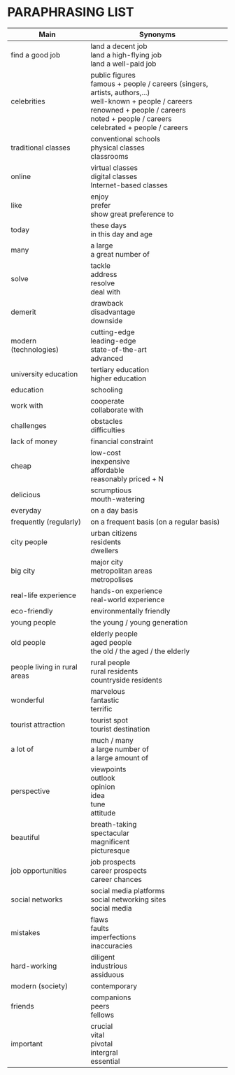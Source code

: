 # PARAPHRASING LIST
| Main | Synonyms |
| ----------- | ----------- |
| find a good job | land a decent job <br/> land a high-flying job <br/> land a well-paid job |
| celebrities | public figures <br/> famous + people / careers (singers, artists, authors,...) <br/> well-known + people / careers <br/> renowned + people / careers <br/> noted + people / careers <br/> celebrated + people / careers |
| traditional classes | conventional schools <br/> physical classes <br/> classrooms |
| online | virtual classes <br/> digital classes <br/> Internet-based classes |
| like | enjoy <br/> prefer <br/> show great preference to |
| today | these days <br/> in this day and age |
| many | a large <br/> a great number of |
| solve | tackle <br/> address <br/> resolve <br/> deal with |
| demerit | drawback <br/> disadvantage <br/> downside |
| modern (technologies) | cutting-edge <br/> leading-edge <br/> state-of-the-art <br/> advanced |
| university education | tertiary education <br/> higher education |
| education | schooling |
| work with | cooperate <br/> collaborate with |
| challenges | obstacles <br/> difficulties |
| lack of money | financial constraint |
| cheap | low-cost <br/> inexpensive <br/> affordable <br/> reasonably priced + N |
| delicious | scrumptious <br/> mouth-watering |
| everyday | on a day basis |
| frequently (regularly) | on a frequent basis (on a regular basis) |
| city people | urban citizens <br/> residents <br/> dwellers |
| big city | major city <br/> metropolitan areas <br/> metropolises |
| real-life experience | hands-on experience <br/> real-world experience |
| eco-friendly | environmentally friendly |
| young people | the young / young generation |
| old people | elderly people <br/> aged people <br/> the old / the aged / the elderly |
| people living in rural areas | rural people <br/> rural residents <br/> countryside residents |
| wonderful | marvelous <br/> fantastic <br/> terrific |
| tourist attraction | tourist spot <br/> tourist destination |
| a lot of | much / many <br/> a large number of <br/> a large amount of |
| perspective | viewpoints <br/> outlook <br/> opinion <br/> idea <br/> tune <br/> attitude |
| beautiful | breath-taking <br/> spectacular <br/> magnificent <br/> picturesque |
| job opportunities | job prospects <br/> career prospects <br/> career chances |
| social networks | social media platforms <br/> social networking sites <br/> social media |
| mistakes | flaws <br/> faults <br/> imperfections <br/> inaccuracies |
| hard-working | diligent <br/> industrious <br/> assiduous |
| modern (society) | contemporary |
| friends | companions <br/> peers <br/> fellows |
| important | crucial <br/> vital <br/> pivotal <br/> intergral <br/> essential |
